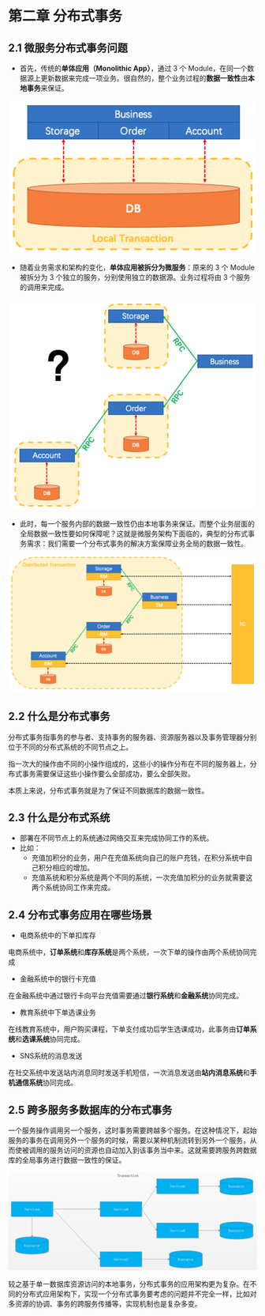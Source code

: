 # 第二章 分布式事务

## 2.1 微服务分布式事务问题

-   首先，传统的**单体应用（Monolithic App）**，通过 3 个 Module，在同一个数据源上更新数据来完成一项业务。很自然的，整个业务过程的**数据一致性**由**本地事务**来保证。

![](image/image_2_W9XF_WCED1.png)

-   随着业务需求和架构的变化，**单体应用被拆分为微服务**：原来的 3 个 Module 被拆分为 3 个独立的服务，分别使用独立的数据源。业务过程将由 3 个服务的调用来完成。

![](image/image_3_0pvF2AJMUC.png)

-   此时，每一个服务内部的数据一致性仍由本地事务来保证。而整个业务层面的全局数据一致性要如何保障呢？这就是微服务架构下面临的，典型的分布式事务需求：我们需要一个分布式事务的解决方案保障业务全局的数据一致性。

![](image/image_4_drH5BXXMJA.png)

## 2.2 什么是分布式事务

分布式事务指事务的参与者、支持事务的服务器、资源服务器以及事务管理器分别位于不同的分布式系统的不同节点之上。

指一次大的操作由不同的小操作组成的，这些小的操作分布在不同的服务器上，分布式事务需要保证这些小操作要么全部成功，要么全部失败。

本质上来说，分布式事务就是为了保证不同数据库的数据一致性。

## 2.3 什么是分布式系统

-   部署在不同节点上的系统通过网络交互来完成协同工作的系统。
-   比如：
    -   充值加积分的业务，用户在充值系统向自己的账户充钱，在积分系统中自己积分相应的增加。
    -   充值系统和积分系统是两个不同的系统，一次充值加积分的业务就需要这两个系统协同工作来完成。

## 2.4 分布式事务应用在哪些场景

-   电商系统中的下单扣库存

电商系统中，**订单系统**和**库存系统**是两个系统，一次下单的操作由两个系统协同完成

-   金融系统中的银行卡充值

在金融系统中通过银行卡向平台充值需要通过**银行系统**和**金融系统**协同完成。

-   教育系统中下单选课业务

在线教育系统中，用户购买课程，下单支付成功后学生选课成功，此事务由**订单系统**和**选课系统**协同完成。

-   SNS系统的消息发送

在社交系统中发送站内消息同时发送手机短信，一次消息发送由**站内消息系统**和**手机通信系统**协同完成。

## 2.5 跨多服务多数据库的分布式事务

一个服务操作调用另一个服务，这时事务需要跨越多个服务。在这种情况下，起始服务的事务在调用另外一个服务的时候，需要以某种机制流转到另外一个服务，从而使被调用的服务访问的资源也自动加入到该事务当中来。这就需要跨服务跨数据库的全局事务进行数据一致性的保证。

![](image/image_5_Mqn2If1TL-.png)

较之基于单一数据库资源访问的本地事务，分布式事务的应用架构更为复杂。在不同的分布式应用架构下，实现一个分布式事务要考虑的问题并不完全一样，比如对多资源的协调、事务的跨服务传播等，实现机制也是复杂多变。

